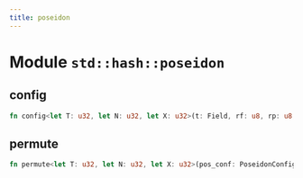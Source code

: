 ```yaml
---
title: poseidon
---
```


# Module `std::hash::poseidon`

## config

```rust
fn config<let T: u32, let N: u32, let X: u32>(t: Field, rf: u8, rp: u8, alpha: Field, round_constants: [Field; N], mds: [[Field; T]; T], presparse_mds: [[Field; T]; T], sparse_mds: [Field; X]) -> PoseidonConfig<T, N, X>
```

## permute

```rust
fn permute<let T: u32, let N: u32, let X: u32>(pos_conf: PoseidonConfig<T, N, X>, mut state: [Field; T]) -> [Field; T]
```

